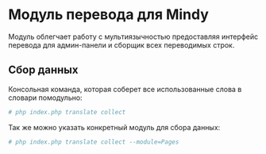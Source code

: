 # Модуль перевода для Mindy

Модуль облегчает работу с мультиязычностью предоставляя интерфейс перевода для админ-панели и сборщик всех переводимых строк.

## Сбор данных

Консольная команда, которая соберет все использованные слова в словари помодульно:

```php
# php index.php translate collect
```

Так же можно указать конкретный модуль для сбора данных:

```php
# php index.php translate collect --module=Pages
```